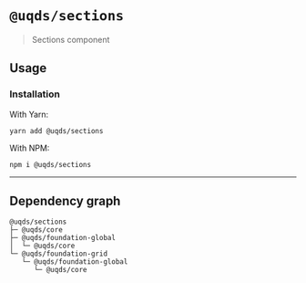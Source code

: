 # `@uqds/sections`

> Sections component

## Usage

### Installation

With Yarn:
```shell
yarn add @uqds/sections
```

With NPM:
```shell
npm i @uqds/sections
```

---

## Dependency graph

```shell
@uqds/sections
├─ @uqds/core
├─ @uqds/foundation-global
│  └─ @uqds/core
└─ @uqds/foundation-grid
   └─ @uqds/foundation-global
      └─ @uqds/core
```
